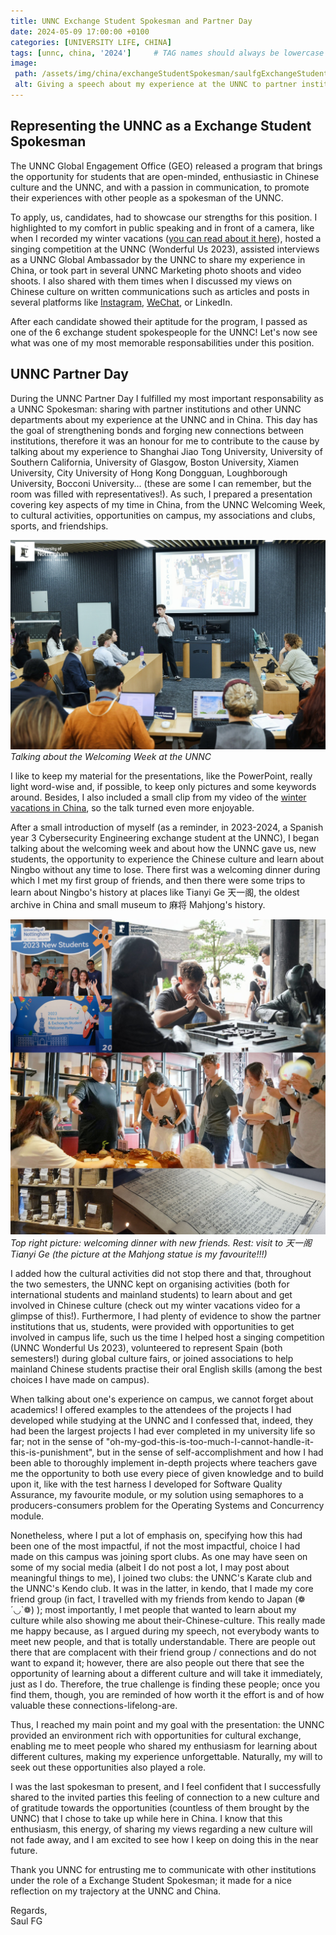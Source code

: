 ```yaml
---
title: UNNC Exchange Student Spokesman and Partner Day
date: 2024-05-09 17:00:00 +0100
categories: [UNIVERSITY LIFE, CHINA]
tags: [unnc, china, '2024']     # TAG names should always be lowercase
image:
 path: /assets/img/china/exchangeStudentSpokesman/saulfgExchangeStudentSpokesman.jpg
 alt: Giving a speech about my experience at the UNNC to partner institutions (click for full size! You can see the UNNC official watermark! :D)
---
```


## Representing the UNNC as a Exchange Student Spokesman

The UNNC Global Engagement Office (GEO) released a program that brings the opportunity for students that are open-minded, enthusiastic in Chinese culture and the UNNC, and with a passion in communication, to promote their experiences with other people as a spokesman of the UNNC.

To apply, us, candidates, had to showcase our strengths for this position. I highlighted to my comfort in public speaking and in front of a camera, like when I recorded my winter vacations ([you can read about it here](https://saulfernandezgarcia.github.io/posts/Winter-Vacations-in-China/)), hosted a singing competition at the UNNC (Wonderful Us 2023), assisted interviews as a UNNC Global Ambassador by the UNNC to share my experience in China, or took part in several UNNC Marketing photo shoots and video shoots. I also shared with them times when I discussed my views on Chinese culture on written communications such as articles and posts in several platforms like [Instagram](https://www.instagram.com/p/C16eerqr9TR/?utm_source=ig_web_copy_link&igsh=MzRlODBiNWFlZA==), [WeChat](https://mp.weixin.qq.com/s/OpGqsq0YX-Lcqg2rAo4u8A), or LinkedIn.

After each candidate showed their aptitude for the program, I passed as one of the 6 exchange student spokespeople for the UNNC! Let's now see what was one of my most memorable responsabilities under this position.

## UNNC Partner Day

During the UNNC Partner Day I fulfilled my most important responsability as a UNNC Spokesman: sharing with partner institutions and other UNNC departments about my experience at the UNNC and in China. This day has the goal of strengthening bonds and forging new connections between institutions, therefore it was an honour for me to contribute to the cause by talking about my experience to Shanghai Jiao Tong University, University of Southern California, University of Glasgow, Boston University, Xiamen University, City University of Hong Kong Dongguan, Loughborough University, Bocconi University... (these are some I can remember, but the room was filled with representatives!). As such, I prepared a presentation covering key aspects of my time in China, from the UNNC Welcoming Week, to cultural activities, opportunities on campus, my associations and clubs, sports, and friendships.

![](/assets/img/china/exchangeStudentSpokesman/saulfgExchangeStudentSpokesman1.jpg)
_Talking about the Welcoming Week at the UNNC_

I like to keep my material for the presentations, like the PowerPoint, really light word-wise and, if possible, to keep only pictures and some keywords around. Besides, I also included a small clip from my video of the [winter vacations in China](https://www.youtube.com/watch?v=T1qHWngUyLA), so the talk turned even more enjoyable.

After a small introduction of myself (as a reminder, in 2023-2024, a Spanish year 3 Cybersecurity Engineering exchange student at the UNNC), I began talking about the welcoming week and about how the UNNC gave us, new students, the opportunity to experience the Chinese culture and learn about Ningbo without any time to lose. There first was a welcoming dinner during which I met my first group of friends, and then there were some trips to learn about Ningbo's history at places like Tianyi Ge 天一阁, the oldest archive in China and small museum to 麻将 Mahjong's history.

![](/assets/img/china/welcoming_dinner_tianyige.jpg)
_Top right picture: welcoming dinner with new friends. Rest: visit to 天一阁 Tianyi Ge (the picture at the Mahjong statue is my favourite!!!)_

I added how the cultural activities did not stop there and that, throughout the two semesters, the UNNC kept on organising activities (both for international students and mainland students) to learn about and get involved in Chinese culture (check out my winter vacations video for a glimpse of this!). Furthermore, I had plenty of evidence to show the partner institutions that us, students, were provided with opportunities to get involved in campus life, such us the time I helped host a singing competition (UNNC Wonderful Us 2023), volunteered to represent Spain (both semesters!) during global culture fairs, or joined associations to help mainland Chinese students practise their oral English skills (among the best choices I have made on campus).

When talking about one's experience on campus, we cannot forget about academics! I offered examples to the attendees of the projects I had developed while studying at the UNNC and I confessed that, indeed, they had been the largest projects I had ever completed in my university life so far; not in the sense of "oh-my-god-this-is-too-much-I-cannot-handle-it-this-is-punishment", but in the sense of self-accomplishment and how I had been able to thoroughly implement in-depth projects where teachers gave me the opportunity to both use every piece of given knowledge and to build upon it, like with the test harness I developed for Software Quality Assurance, my favourite module, or my solution using semaphores to a producers-consumers problem for the Operating Systems and Concurrency module.

Nonetheless, where I put a lot of emphasis on, specifying how this had been one of the most impactful, if not the most impactful, choice I had made on this campus was joining sport clubs. As one may have seen on some of my social media (albeit I do not post a lot, I may post about meaningful things to me), I joined two clubs: the UNNC's Karate club and the UNNC's Kendo club. It was in the latter, in kendo, that I made my core friend group (in fact, I travelled with my friends from kendo to Japan (❁´◡\`❁) ); most importantly, I met people that wanted to learn about my culture while also showing me about their-Chinese-culture. This really made me happy because, as I argued during my speech, not everybody wants to meet new people, and that is totally understandable. There are people out there that are complacent with their friend group / connections and do not want to expand it; however, there are also people out there that see the opportunity of learning about a different culture and will take it immediately, just as I do. Therefore, the true challenge is finding these people; once you find them, though, you are reminded of how worth it the effort is and of how valuable these connections-lifelong-are.

Thus, I reached my main point and my goal with the presentation: the UNNC provided an environment rich with opportunities for cultural exchange, enabling me to meet people who shared my enthusiasm for learning about different cultures, making my experience unforgettable. Naturally, my will to seek out these opportunities also played a role.

I was the last spokesman to present, and I feel confident that I successfully shared to the invited parties this feeling of connection to a new culture and of gratitude towards the opportunities (countless of them brought by the UNNC) that I chose to take up while here in China. I know that this enthusiasm, this energy, of sharing my views regarding a new culture will not fade away, and I am excited to see how I keep on doing this in the near future.

Thank you UNNC for entrusting me to communicate with other institutions under the role of a Exchange Student Spokesman; it made for a nice reflection on my trajectory at the UNNC and China.

Regards, \
Saul FG
